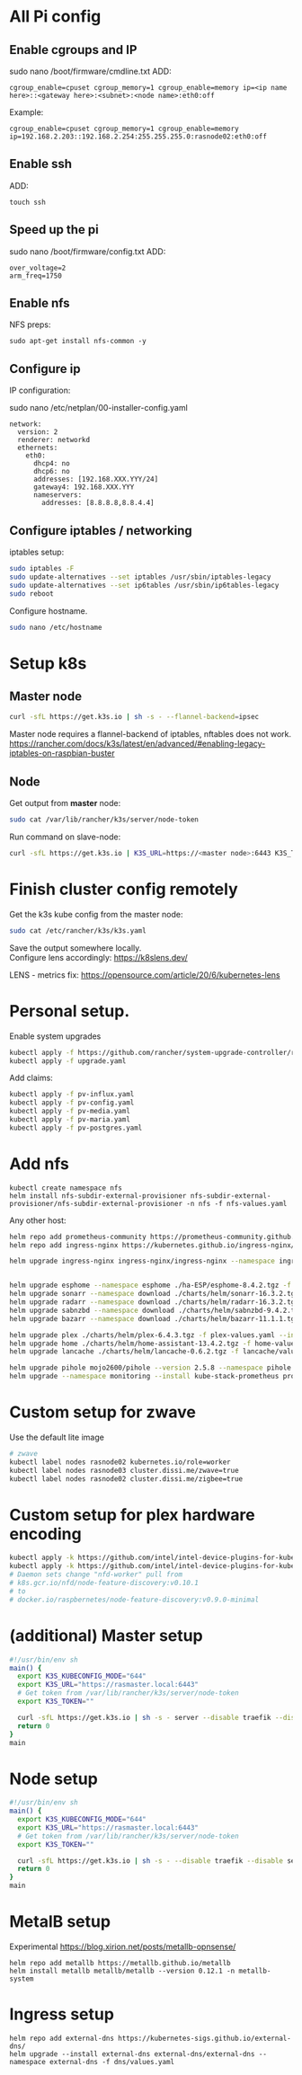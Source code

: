 # All Pi config

## Enable cgroups and IP
sudo nano /boot/firmware/cmdline.txt
ADD:
```
cgroup_enable=cpuset cgroup_memory=1 cgroup_enable=memory ip=<ip name here>::<gateway here>:<subnet>:<node name>:eth0:off
```
Example:
```
cgroup_enable=cpuset cgroup_memory=1 cgroup_enable=memory ip=192.168.2.203::192.168.2.254:255.255.255.0:rasnode02:eth0:off
```

## Enable ssh

ADD:
```
touch ssh
```

## Speed up the pi
sudo nano /boot/firmware/config.txt
ADD:
```
over_voltage=2
arm_freq=1750
```

## Enable nfs
NFS preps:
```
sudo apt-get install nfs-common -y
```

## Configure ip
IP configuration:

sudo nano /etc/netplan/00-installer-config.yaml
```
network:
  version: 2
  renderer: networkd
  ethernets:
    eth0:
      dhcp4: no
      dhcp6: no
      addresses: [192.168.XXX.YYY/24]
      gateway4: 192.168.XXX.YYY
      nameservers:
        addresses: [8.8.8.8,8.8.4.4]
```

## Configure iptables / networking
iptables setup:
```bash
sudo iptables -F
sudo update-alternatives --set iptables /usr/sbin/iptables-legacy
sudo update-alternatives --set ip6tables /usr/sbin/ip6tables-legacy
sudo reboot
```
Configure hostname. 
```bash
sudo nano /etc/hostname
```



# Setup k8s


## Master node
```bash
curl -sfL https://get.k3s.io | sh -s - --flannel-backend=ipsec
```
Master node requires a flannel-backend of iptables, nftables does not work.
https://rancher.com/docs/k3s/latest/en/advanced/#enabling-legacy-iptables-on-raspbian-buster


## Node

Get output from __master__ node:
```bash
sudo cat /var/lib/rancher/k3s/server/node-token
```

Run command on slave-node:
```bash
curl -sfL https://get.k3s.io | K3S_URL=https://<master node>:6443 K3S_TOKEN=<token> sh -s -
```

# Finish cluster config remotely

Get the k3s kube config from the master node:
```bash
sudo cat /etc/rancher/k3s/k3s.yaml
```
Save the output somewhere locally.  
Configure lens accordingly:
https://k8slens.dev/


LENS - metrics fix:
https://opensource.com/article/20/6/kubernetes-lens


# Personal setup.

Enable system upgrades
```bash
kubectl apply -f https://github.com/rancher/system-upgrade-controller/releases/download/v0.7.3/system-upgrade-controller.yaml
kubectl apply -f upgrade.yaml
```
Add claims:
```bash
kubectl apply -f pv-influx.yaml
kubectl apply -f pv-config.yaml
kubectl apply -f pv-media.yaml
kubectl apply -f pv-maria.yaml
kubectl apply -f pv-postgres.yaml
```

# Add nfs
```shell
kubectl create namespace nfs
helm install nfs-subdir-external-provisioner nfs-subdir-external-provisioner/nfs-subdir-external-provisioner -n nfs -f nfs-values.yaml
```

Any other host:
```bash
helm repo add prometheus-community https://prometheus-community.github.io/helm-charts
helm repo add ingress-nginx https://kubernetes.github.io/ingress-nginx/

helm upgrade ingress-nginx ingress-nginx/ingress-nginx --namespace ingress-nginx -f nginx-values.yaml --set controller.metrics.enabled=true --set controller.metrics.serviceMonitor.enabled=true --set controller.metrics.serviceMonitor.additionalLabels.release="prometheus"


helm upgrade esphome --namespace esphome ./ha-ESP/esphome-8.4.2.tgz -f ./ha-ESP/esp-values.yaml --install
helm upgrade sonarr --namespace download ./charts/helm/sonarr-16.3.2.tgz -f sonarr-values.yaml --install
helm upgrade radarr --namespace download ./charts/helm/radarr-16.3.2.tgz -f radarr-values.yaml --install
helm upgrade sabnzbd --namespace download ./charts/helm/sabnzbd-9.4.2.tgz --version 9.4.2 -f sabnzbd-values.yaml --install
helm upgrade bazarr --namespace download ./charts/helm/bazarr-11.1.1.tgz -f bazarr-values.yaml --install

helm upgrade plex ./charts/helm/plex-6.4.3.tgz -f plex-values.yaml --install
helm upgrade home ./charts/helm/home-assistant-13.4.2.tgz -f home-values.yaml --install
helm upgrade lancache ./charts/helm/lancache-0.6.2.tgz -f lancache/values.yaml -n lancache --install

helm upgrade pihole mojo2600/pihole --version 2.5.8 --namespace pihole -f pihole-values.yaml --install
helm upgrade --namespace monitoring --install kube-stack-prometheus prometheus-community/kube-prometheus-stack -f prometheus-values.yaml --install


```

# Custom setup for zwave
Use the default lite image

```bash
# zwave
kubectl label nodes rasnode02 kubernetes.io/role=worker
kubectl label nodes rasnode03 cluster.dissi.me/zwave=true
kubectl label nodes rasnode02 cluster.dissi.me/zigbee=true

```

# Custom setup for plex hardware encoding

```bash
kubectl apply -k https://github.com/intel/intel-device-plugins-for-kubernetes/deployments/nfd
kubectl apply -k https://github.com/intel/intel-device-plugins-for-kubernetes/deployments/gpu_plugin?ref=v0.23.0
# Daemon sets change "nfd-worker" pull from 
# k8s.gcr.io/nfd/node-feature-discovery:v0.10.1
# to 
# docker.io/raspbernetes/node-feature-discovery:v0.9.0-minimal
```

# (additional) Master setup
```bash
#!/usr/bin/env sh
main() {
  export K3S_KUBECONFIG_MODE="644"
  export K3S_URL="https://rasmaster.local:6443"
  # Get token from /var/lib/rancher/k3s/server/node-token
  export K3S_TOKEN=""

  curl -sfL https://get.k3s.io | sh -s - server --disable traefik --disable servicelb
  return 0
}
main

```

# Node setup

```bash
#!/usr/bin/env sh
main() {
  export K3S_KUBECONFIG_MODE="644"
  export K3S_URL="https://rasmaster.local:6443"
  # Get token from /var/lib/rancher/k3s/server/node-token
  export K3S_TOKEN=""

  curl -sfL https://get.k3s.io | sh -s - --disable traefik --disable servicelb
  return 0
}
main

```



# MetalB setup

Experimental
https://blog.xirion.net/posts/metallb-opnsense/

```shell
helm repo add metallb https://metallb.github.io/metallb
helm install metallb metallb/metallb --version 0.12.1 -n metallb-system

```


# Ingress setup


```shell
helm repo add external-dns https://kubernetes-sigs.github.io/external-dns/
helm upgrade --install external-dns external-dns/external-dns --namespace external-dns -f dns/values.yaml
```